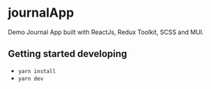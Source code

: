 # journalApp

Demo Journal App built with ReactJs, Redux Toolkit, SCSS and MUI.

## Getting started developing

- `yarn install`
- `yarn dev`
